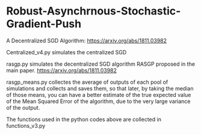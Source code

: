 # Robust-Asynchrnous-Stochastic-Gradient-Push
A Decentralized SGD Algorithm: https://arxiv.org/abs/1811.03982

Centralized_v4.py simulates the centralized SGD

rasgp.py simulates the decentralized SGD algorithm RASGP proposed in the main paper. https://arxiv.org/abs/1811.03982

rasgp_means.py collectes the average of outputs of each pool of simulations and collects and saves them, so that later, by taking the median of those means, you can have a better estimate of the true expected value of the Mean Squared Error of the algorithm, due to the very large variance of the output.

The functions used in the python codes above are collected in functions_v3.py

